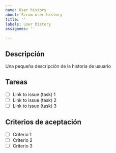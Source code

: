 ```yaml
---
name: User history
about: Scrum user history
title: ''
labels: user history
assignees: ''

---
```


## Descripción
Una pequeña descripción de la historia de usuario
## Tareas
- [ ] Link to issue (task) 1
- [ ] Link to issue (task) 2
- [ ] Link to issue (task) 3
## Criterios de aceptación
- [ ] Criterio 1
- [ ] Criterio 2
- [ ] Criterio 3
